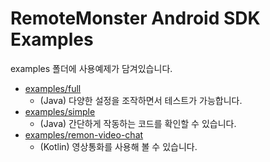 # RemoteMonster Android SDK Examples
examples 폴더에 사용예제가 담겨있습니다.
- [examples/full](https://github.com/RemoteMonster/android-sdk/tree/master/examples/full/)
  - (Java) 다양한 설정을 조작하면서 테스트가 가능합니다.
- [examples/simple](https://github.com/RemoteMonster/android-sdk/tree/master/examples/simple/)
  - (Java) 간단하게 작동하는 코드를 확인할 수 있습니다.
- [examples/remon-video-chat](https://github.com/RemoteMonster/android-sdk/tree/master/examples/remon-video-chat)
  - (Kotlin) 영상통화를 사용해 볼 수 있습니다.

